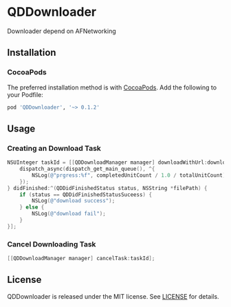 # QDDownloader
Downloader depend on AFNetworking

## Installation

### CocoaPods

The preferred installation method is with [CocoaPods](http://cocoapods.org). Add the following to your Podfile:
```ruby
pod 'QDDownloader', '~> 0.1.2'
```
## Usage

### Creating an Download Task
```objective-c
NSUInteger taskId = [[QDDownloadManager manager] downloadWithUrl:downloadUrl progress:^(int64_t completedUnitCount, int64_t totalUnitCount) {
    dispatch_async(dispatch_get_main_queue(), ^{
        NSLog(@"prgress:%f", completedUnitCount / 1.0 / totalUnitCount);
    });
} didFinished:^(QDDidFinishedStatus status, NSString *filePath) {
    if (status == QDDidFinishedStatusSuceess) {
        NSLog(@"download success");
    } else {
        NSLog(@"download fail");
    }
}];
```
### Cancel Downloading Task
```objective-c
[[QDDownloadManager manager] cancelTask:taskId];
```
## License

QDDownloader is released under the MIT license. See [LICENSE](https://github.com/QiuDaniel/QDDownloader/blob/master/LICENSE) for details.

